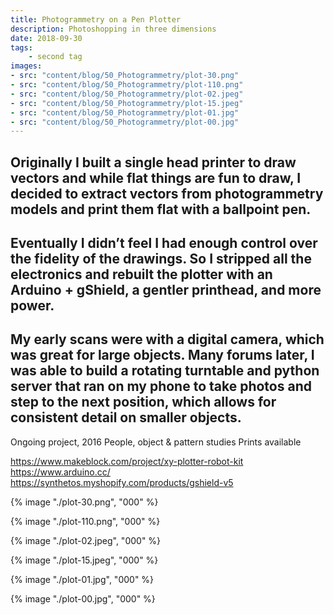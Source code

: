 ```yaml
---
title: Photogrammetry on a Pen Plotter
description: Photoshopping in three dimensions
date: 2018-09-30
tags: 
    - second tag
images: 
- src: "content/blog/50_Photogrammetry/plot-30.png"
- src: "content/blog/50_Photogrammetry/plot-110.png"
- src: "content/blog/50_Photogrammetry/plot-02.jpeg"
- src: "content/blog/50_Photogrammetry/plot-15.jpeg"
- src: "content/blog/50_Photogrammetry/plot-01.jpg"
- src: "content/blog/50_Photogrammetry/plot-00.jpg"
---
```





Originally I built a single head printer to draw vectors and while flat things are fun to draw, I decided to extract vectors from photogrammetry models and print them flat with a ballpoint pen. 
-
Eventually I didn’t feel I had enough control over the fidelity of the drawings. So I stripped all the electronics and rebuilt the plotter with an Arduino + gShield, a gentler printhead, and more power.  
-
My early scans were with a digital camera, which was great for large objects. Many forums later, I was able to build a rotating turntable and python server that ran on my phone to take photos and step to the next position, which allows for consistent detail on smaller objects. 
-
Ongoing project, 2016
People, object & pattern studies
Prints available

https://www.makeblock.com/project/xy-plotter-robot-kit
https://www.arduino.cc/
https://synthetos.myshopify.com/products/gshield-v5


{% image "./plot-30.png", "000" %}

{% image "./plot-110.png", "000" %}

<div class="two-column">

{% image "./plot-02.jpeg", "000" %}

{% image "./plot-15.jpeg", "000" %}

{% image "./plot-01.jpg", "000" %}

{% image "./plot-00.jpg", "000" %}

</div>




